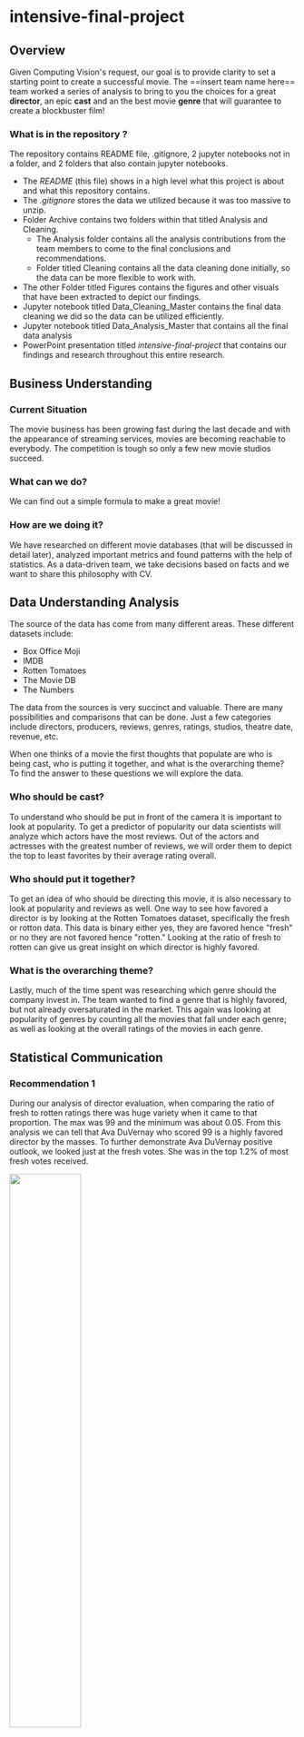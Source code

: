 # intensive-final-project

## Overview
Given Computing Vision's request, our goal is to provide clarity to set a starting point to create a successful movie. The ==insert team name here== team worked a series of analysis to bring to you the choices for a great **director**, an epic **cast** and an the best movie **genre** that will guarantee to create a blockbuster film! 

### What is in the repository ?

The repository contains README file, .gitignore, 2 jupyter notebooks not in a folder, and 2 folders that also contain jupyter notebooks.

- The *README* (this file) shows in a high level what this project is about and what this repository contains.
- The *.gitignore* stores the data we utilized because it was too massive to unzip.
- Folder Archive contains two folders within that titled Analysis and Cleaning.
  - The Analysis folder contains all the analysis contributions from the team members to come to the final conclusions and recommendations.
  - Folder titled Cleaning contains all the data cleaning done initially, so the data can be more flexible to work with.
- The other Folder titled Figures contains the figures and other visuals that have been extracted to depict our findings.
- Jupyter notebook titled Data_Cleaning_Master contains the final data cleaning we did so the data can be utilized efficiently.
- Jupyter notebook titled Data_Analysis_Master that contains all the final data analysis 
- PowerPoint presentation titled *intensive-final-project* that contains our findings and research throughout this entire research.

## Business Understanding
### Current Situation 
The movie business has been growing fast during the last decade and with the appearance of streaming services, movies are becoming reachable to everybody. The competition is tough so only a few new movie studios succeed. 
### What can we do?
We can find out a simple formula to make a great movie!
### How are we doing it?
We have researched on different movie databases (that will be discussed in detail later), analyzed important metrics and found patterns with the help of statistics. 
As a data-driven team, we take decisions based on facts and we want to share this philosophy with CV. 

## Data Understanding Analysis 
The source of the data has come from many different areas. These different datasets include:
 - Box Office Moji
 - IMDB
 - Rotten Tomatoes
 - The Movie DB
 - The Numbers

The data from the sources is very succinct and valuable.  There are many possibilities and comparisons that can be done. Just a few categories include directors, producers, reviews, genres,  ratings, studios, theatre date, revenue, etc.

When one thinks of a movie the first thoughts that populate are who is being cast, who is putting it together, and what is the overarching theme?  To find the answer to these questions we will explore the data. 

### Who should be cast?
To understand who should be put in front of the camera it is important to look at popularity. To get a predictor of popularity our data scientists will analyze which actors have the most reviews. Out of the actors and actresses with the greatest number of reviews, we will order them to depict the top to least favorites by their average rating overall.

### Who should put it together?
To get an idea of who should be directing this movie, it is also necessary to look at popularity and reviews as well.  One way to see how favored a director is by looking at the Rotten Tomatoes dataset, specifically the fresh or rotton  data. This data is binary either yes, they are favored hence "fresh" or no they are not favored hence "rotten." Looking at the ratio of fresh to rotten can give us great insight on which director is highly favored. 

### What is the overarching theme?
Lastly, much of the time spent was researching which genre should the company invest in. The team wanted to find a genre that is highly favored, but not already oversaturated in the market. This again was looking at popularity of genres by counting all the movies that fall under each genre; as well as looking at the overall ratings of the movies in each genre.





## Statistical Communication 
### Recommendation 1

During our analysis of director evaluation, when comparing the ratio of fresh to rotten ratings there was huge variety when it came to that proportion. The max was 99 and the minimum was  about 0.05. From this analysis we can tell that Ava DuVernay who scored 99 is a highly favored director by the masses. To further demonstrate Ava DuVernay positive outlook, we looked just at the fresh votes. She was in the top 1.2% of most fresh votes received.

<img src="/Figures/director_vs_fresh.png" width=50% height=50%>

<img src="/Figures/Director_vs_TotalNumberFreshReviews.png" width=50% height=50%>


### Recommendation 2

When trying to select which actors and actresses should be cast out of the masses our first form of evaluation was looking at which had the most reviews. The more reviews the more popularity. Once finding the top 10 actors with most reviews, we averaged all the rating they ever received then sorted from greatest to least. It is no surprise Robert Downey Jr., Chris Evans, Amy Adams, and Rachel McAdams were on this list all scoring over 7/10 in ratings. In addition, it is important to note, there is no relation between ratings and number of members in a cast.The correlation coefficient is almost 0.  In addition, it is noted most productions have an average cast size of 4 protagonist characters.

<img src="/Figures/cast_counts_hist.png" width=50% height=50%>

<img src="/Figures/cast_counts_average_ratings.png" width=50% height=50%>

<img src="/Figures/top10actors.png" width=50% height=50%>

<img src="/Figures/top10actresses.png" width=50% height=50%>


### Recommendation 3

In regards to genre, there many genres that are oversaturating the industry, specifically drama and documentaries. Once we removed the oversaturated genres, and just looked at the top overall ratings of all the movies in each genre we found that Music is a great genre to have for upcoming movies. For example, the music genre has an average rating of 7.2, while overall genres have an average rating of 6.9. 

<img src="/Figures/averageRatingPerGenre.png" width=50% height=50%>

<img src="/Figures/averageRatingOfMovie.png" width=50% height=50%>


## Conclusions 
Overall, this study and research has given much qualitative and quantitative data to make reasonable recommendations with backing. The team strongly recommends having Ava DuVernay direct a film with the genre of Music, which casts any of the top 20 actors we have listed. 




